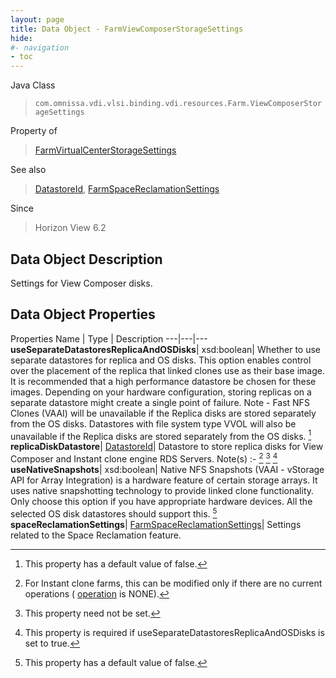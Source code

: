 ```yaml
---
layout: page
title: Data Object - FarmViewComposerStorageSettings
hide:
#- navigation
- toc
---
```






Java Class
> `com.omnissa.vdi.vlsi.binding.vdi.resources.Farm.ViewComposerStorageSettings`

Property of
> [FarmVirtualCenterStorageSettings](vdi.resources.Farm.VirtualCenterStorageSettings.md#field_detail)

See also
> [DatastoreId](vdi.entity.DatastoreId.md), [FarmSpaceReclamationSettings](vdi.resources.Farm.SpaceReclamationSettings.md)

Since
> Horizon View 6.2


## Data Object Description

Settings for View Composer disks.

## Data Object Properties
Properties
Name |  Type |  Description
---|---|---
**useSeparateDatastoresReplicaAndOSDisks**|  xsd:boolean|  Whether to use separate datastores for replica and OS disks. This option enables control over the placement of the replica that linked clones use as their base image. It is recommended that a high performance datastore be chosen for these images. Depending on your hardware configuration, storing replicas on a separate datastore might create a single point of failure. Note - Fast NFS Clones (VAAI) will be unavailable if the Replica disks are stored separately from the OS disks. Datastores with file system type VVOL will also be unavailable if the Replica disks are stored separately from the OS disks. [^5]
**replicaDiskDatastore**| [DatastoreId](vdi.entity.DatastoreId.md)|  Datastore to store replica disks for View Composer and Instant clone engine RDS Servers. Note(s) :- [^126] [^1] [^86]
**useNativeSnapshots**|  xsd:boolean|  Native NFS Snapshots (VAAI - vStorage API for Array Integration) is a hardware feature of certain storage arrays. It uses native snapshotting technology to provide linked clone functionality. Only choose this option if you have appropriate hardware devices. All the selected OS disk datastores should support this. [^5]
**spaceReclamationSettings**| [FarmSpaceReclamationSettings](vdi.resources.Farm.SpaceReclamationSettings.md)|  Settings related to the Space Reclamation feature.
 


 


[^1]: This property need not be set.
[^5]: This property has a default value of false.
[^86]: This property is required if useSeparateDatastoresReplicaAndOSDisks is set to true.
[^126]: For Instant clone farms, this can be modified only if there are no current operations ( [operation](vdi.resources.Farm.InstantCloneProvisioningStatusData.md#operation) is NONE).